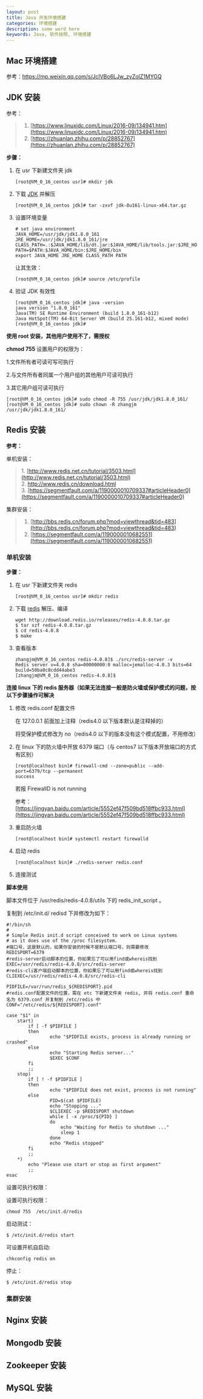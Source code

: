 ```yaml
---
layout: post
title: Java 开发环境搭建
categories: 环境搭建
description: some word here
keywords: Java, 软件按照, 环境搭建
---
```


## Mac 环境搭建

参考：https://mp.weixin.qq.com/s/JcIVBo6LJw_zyZolZ1MYGQ

## JDK 安装

参考：

> 1. [https://www.linuxidc.com/Linux/2016-09/134941.htm](https://www.linuxidc.com/Linux/2016-09/134941.htm)
> 2. [https://zhuanlan.zhihu.com/p/28852767](https://zhuanlan.zhihu.com/p/28852767)

**步骤：**

1. 在 usr 下新建文件夹 jdk

   ````shell
   [root@VM_0_16_centos usr]# mkdir jdk
   ````

2. 下载 [JDK](http://www.oracle.com/technetwork/java/javase/downloads/jdk8-downloads-2133151.html) 并解压

   ````shell
   [root@VM_0_16_centos jdk]# tar -zxvf jdk-8u161-linux-x64.tar.gz 
   ````

3. 设置环境变量

   ````shell
   # set java environment
   JAVA_HOME=/usr/jdk/jdk1.8.0_161
   JRE_HOME=/usr/jdk/jdk1.8.0_161/jre
   CLASS_PATH=.:$JAVA_HOME/lib/dt.jar:$JAVA_HOME/lib/tools.jar:$JRE_HOME/lib
   PATH=$PATH:$JAVA_HOME/bin:$JRE_HOME/bin
   export JAVA_HOME JRE_HOME CLASS_PATH PATH
   ````

   让其生效：

   ````shell
   [root@VM_0_16_centos jdk]# source /etc/profile
   ````

   

4. 验证 JDK 有效性

   ````shell
   [root@VM_0_16_centos jdk]# java -version
   java version "1.8.0_161"
   Java(TM) SE Runtime Environment (build 1.8.0_161-b12)
   Java HotSpot(TM) 64-Bit Server VM (build 25.161-b12, mixed mode)
   [root@VM_0_16_centos jdk]# 
   ````



**使用 root 安装，其他用户使用不了，需授权**

**chmod 755** 设置用户的权限为：

1.文件所有者可读可写可执行

2.与文件所有者同属一个用户组的其他用户可读可执行

3.其它用户组可读可执行

````shell
[root@VM_0_16_centos jdk]# sudo chmod -R 755 /usr/jdk/jdk1.8.0_161/
[root@VM_0_16_centos jdk]# sudo chown -R zhangjm /usr/jdk/jdk1.8.0_161/
````



## Redis 安装

**参考：**

单机安装：

> 1. [http://www.redis.net.cn/tutorial/3503.html](http://www.redis.net.cn/tutorial/3503.html)
> 2. http://www.redis.cn/download.html
> 3. [https://segmentfault.com/a/1190000010709337#articleHeader0](https://segmentfault.com/a/1190000010709337#articleHeader0)

集群安装：

> 1. [http://bbs.redis.cn/forum.php?mod=viewthread&tid=483](http://bbs.redis.cn/forum.php?mod=viewthread&tid=483)
> 2. [https://segmentfault.com/a/1190000010682551](https://segmentfault.com/a/1190000010682551)



### 单机安装

**步骤：**

1. 在 usr 下新建文件夹 redis

   ````shell
   [root@VM_0_16_centos usr]# mkdir redis
   ````

   

2. 下载 [redis](http://download.redis.io/releases/redis-4.0.8.tar.gz) 解压、编译

   ````shell
   wget http://download.redis.io/releases/redis-4.0.8.tar.gz
   $ tar xzf redis-4.0.8.tar.gz
   $ cd redis-4.0.8
   $ make
   ````

   

3. 查看版本

   ````shell
   zhangjm@VM_0_16_centos redis-4.0.8]$ ./src/redis-server -v
   Redis server v=4.0.8 sha=00000000:0 malloc=jemalloc-4.0.3 bits=64 build=50ba0c8cdd44abe3
   [zhangjm@VM_0_16_centos redis-4.0.8]$ 
   ````

   

**连接 linux 下的 redis 服务器（如果无法连接一般是防火墙或保护模式的问题，按以下步骤操作可解决**

1. 修改 redis.conf 配置文件

   在 127.0.0.1 前面加上注释（redis4.0 以下版本默认是注释掉的）

   将受保护模式修改为 no（redis4.0 以下的版本没有这个模式配置，不用修改）

   

2. 在 linux 下的防火墙中开放 6379 端口（与 centos7 以下版本开放端口的方式有区别）

   ````shell
   [root@localhost bin]# firewall-cmd --zone=public --add-port=6379/tcp --permanent  
   success  
   ````

   若报 FirewallD is not running 

   参考：[https://jingyan.baidu.com/article/5552ef47f509bd518ffbc933.html](https://jingyan.baidu.com/article/5552ef47f509bd518ffbc933.html)

   

3. 重启防火墙

   ````shell
   [root@localhost bin]# systemctl restart firewalld  
   ````

   

4. 启动 redis

   ````shell
   [root@localhost bin]# ./redis-server redis.conf  
   ````

   

5. 连接测试



**脚本使用**

脚本文件位于 /usr/redis/redis-4.0.8/utils 下的 redis_init_script 。

复制到 /etc/init.d/  redisd 下并修改为如下：

````shell
#!/bin/sh
#
# Simple Redis init.d script conceived to work on Linux systems
# as it does use of the /proc filesystem.
#端口号，这是默认的，如果你安装的时候不是默认端口号，则需要修改
REDISPORT=6379 
#redis-server启动脚本的位置，你如果忘了可以用find或whereis找到 
EXEC=/usr/redis/redis-4.0.8/src/redis-server
#redis-cli客户端启动脚本的位置，你如果忘了可以用find或whereis找到  
CLIEXEC=/usr/redis/redis-4.0.8/src/redis-cli

PIDFILE=/var/run/redis_${REDISPORT}.pid
#redis.conf配置文件的位置，需在 etc 下新建文件夹 redis, 并将 redis.conf 重命名为 6379.conf 并复制到 /etc/redis 中
CONF="/etc/redis/${REDISPORT}.conf"

case "$1" in
    start)
        if [ -f $PIDFILE ]
        then
                echo "$PIDFILE exists, process is already running or crashed"
        else
                echo "Starting Redis server..."
                $EXEC $CONF
        fi
        ;;
    stop)
        if [ ! -f $PIDFILE ]
        then
                echo "$PIDFILE does not exist, process is not running"
        else
                PID=$(cat $PIDFILE)
                echo "Stopping ..."
                $CLIEXEC -p $REDISPORT shutdown
                while [ -x /proc/${PID} ]
                do
                    echo "Waiting for Redis to shutdown ..."
                    sleep 1
                done
                echo "Redis stopped"
        fi
        ;;
    *)
        echo "Please use start or stop as first argument"
        ;;
esac

````

设置可执行权限：

设置可执行权限：

````shell
chmod 755  /etc/init.d/redis 
````



启动测试：

````shell
$ /etc/init.d/redis start
````

可设置开机自启动:

````shell
chkconfig redis on
````



停止：

````shell
$ /etc/init.d/redis stop
````





### 集群安装





## Nginx 安装



## Mongodb 安装



## Zookeeper 安装



## MySQL 安装


